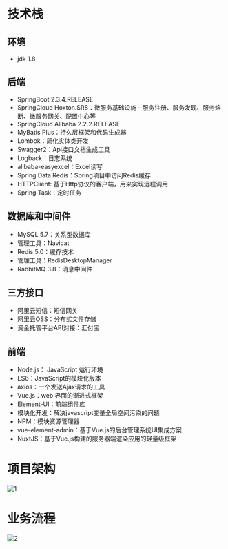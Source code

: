 # 技术栈
## 环境
* jdk 1.8
## 后端
* SpringBoot 2.3.4.RELEASE
* SpringCloud Hoxton.SR8：微服务基础设施 - 服务注册、服务发现、服务熔断、微服务网关、配置中心等
* SpringCloud Alibaba 2.2.2.RELEASE
* MyBatis Plus：持久层框架和代码生成器
* Lombok：简化实体类开发
* Swagger2：Api接口文档生成工具
* Logback：日志系统
* alibaba-easyexcel：Excel读写
* Spring Data Redis：Spring项目中访问Redis缓存
* HTTPClient: 基于Http协议的客户端，用来实现远程调用
* Spring Task：定时任务
## 数据库和中间件
* MySQL 5.7：关系型数据库
* 管理工具：Navicat
* Redis 5.0：缓存技术
* 管理工具：RedisDesktopManager
* RabbitMQ 3.8：消息中间件
## 三方接口
* 阿里云短信：短信网关
* 阿里云OSS：分布式文件存储
* 资金托管平台API对接：汇付宝
## 前端
* Node.js： JavaScript 运行环境
* ES6：JavaScript的模块化版本
* axios：一个发送Ajax请求的工具
* Vue.js：web 界面的渐进式框架
* Element-UI：前端组件库
* 模块化开发：解决javascript变量全局空间污染的问题
* NPM：模块资源管理器
* vue-element-admin：基于Vue.js的后台管理系统UI集成方案
* NuxtJS：基于Vue.js构建的服务器端渲染应用的轻量级框架
# 项目架构
![1](https://github.com/user-attachments/assets/75f62b1f-1b41-4d59-8408-dec12afc3ac2)
# 业务流程
![2](https://github.com/user-attachments/assets/a1af93b3-fb25-4f91-bbc2-7bae701e41dd)

